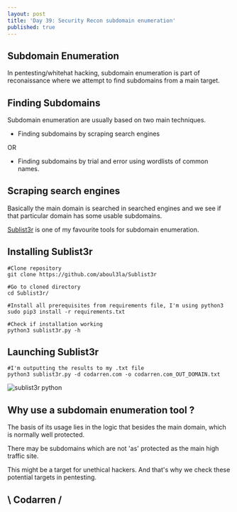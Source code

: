 ```yaml
---
layout: post
title: 'Day 39: Security Recon subdomain enumeration'
published: true
---
```

## Subdomain Enumeration

In pentesting/whitehat hacking, subdomain enumeration is part of reconaissance where we attempt to find subdomains from a main target.

## Finding Subdomains
Subdomain enumeration are usually based on two main techniques.

- Finding subdomains by scraping search engines

OR

- Finding subdomains by trial and error using wordlists of common names.

## Scraping search engines
Basically the main domain is searched in searched engines and we see if that particular domain has some usable subdomains.

[Sublist3r](https://github.com/aboul3la/Sublist3r) is one of my favourite tools for subdomain enumeration.

## Installing Sublist3r

```
#Clone repository
git clone https://github.com/aboul3la/Sublist3r

#Go to cloned directory
cd Sublist3r/

#Install all prerequisites from requirements file, I'm using python3
sudo pip3 install -r requirements.txt

#Check if installation working
python3 sublist3r.py -h
```

## Launching Sublist3r
```
#I'm outputting the results to my .txt file
python3 sublist3r.py -d codarren.com -o codarren.com_OUT_DOMAIN.txt
```
![sublist3r python](https://github.com/codarrenvelvindron/codarrenvelvindron.github.io/raw/master/images/sublist3r.png)

## Why use a subdomain enumeration tool ?
The basis of its usage lies in the logic that besides the main domain, which is normally well protected.

There may be subdomains which are not 'as' protected as the main high traffic site.

This might be a target for unethical hackers.
And that's why we check these potential targets in pentesting.


## \ Codarren /
